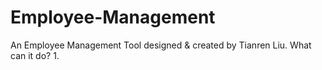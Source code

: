 # Employee-Management
An Employee Management Tool designed & created by Tianren Liu.
What can it do?
1.
